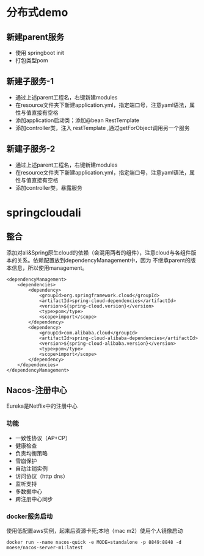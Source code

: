# 分布式demo
## 新建parent服务
- 使用 springboot init
- 打包类型pom
## 新建子服务-1
- 通过上述parent工程名，右键新建modules
- 在resource文件夹下新建application.yml，指定端口号，注意yaml语法，属性与值直接有空格
- 添加application启动类；添加@bean RestTemplate
- 添加controller类，注入 restTemplate ,通过getForObject调用另一个服务
## 新建子服务-2
- 通过上述parent工程名，右键新建modules
- 在resource文件夹下新建application.yml，指定端口号，注意yaml语法，属性与值直接有空格
- 添加controller类，暴露服务
# springcloudali
## 整合
添加对ali&Spring原生cloud的依赖（会混用两者的组件），注意cloud与各组件版本的关系。依赖配置放到dependencyManagement中，因为
不继承parent的版本信息，所以使用management。
```
<dependencyManagement>
    <dependencies>
        <dependency>
            <groupId>org.springframework.cloud</groupId>
            <artifactId>spring-cloud-dependencies</artifactId>
            <version>${spring-cloud.version}</version>
            <type>pom</type>
            <scope>import</scope>
        </dependency>
        <dependency>
            <groupId>com.alibaba.cloud</groupId>
            <artifactId>spring-cloud-alibaba-dependencies</artifactId>
            <version>${spring-cloud-alibaba.version}</version>
            <type>pom</type>
            <scope>import</scope>
        </dependency>
    </dependencies>
</dependencyManagement>

```
## Nacos-注册中心
Eureka是Netflix中的注册中心
### 功能
- 一致性协议（AP+CP）
- 健康检查
- 负责均衡策略
- 雪崩保护
- 自动注销实例
- 访问协议（http dns）
- 监听支持
- 多数据中心
- 跨注册中心同步
### docker服务启动
使用低配置aws实例，起来后资源卡死;本地（mac m2）使用个人镜像启动
```
docker run --name nacos-quick -e MODE=standalone -p 8849:8848 -d moese/nacos-server-m1:latest
```

